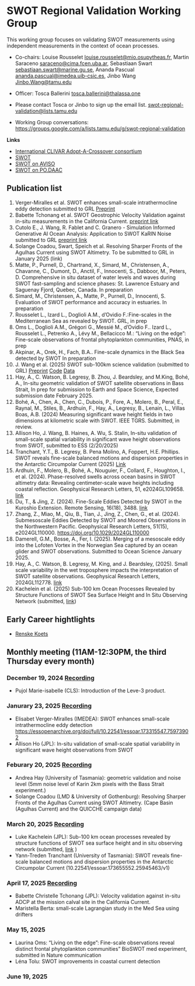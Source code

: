 # SWOT Regional Validation Working Group

This working group focuses on validating SWOT measurements using independent measurements in the context of ocean processes. 

* Co-chairs: Louise Rousselet <louise.rousselet@mio.osupytheas.fr>, Martin Saraceno <saraceno@cima.fcen.uba.ar>, Sebastiaan Swart <sebastiaan.swart@marine.gu.se>, Ananda Pascual <ananda.pascual@imedea.uib-csic.es>, Jinbo Wang <Jinbo.Wang@tamu.edu> 
* Officer: Tosca Ballerini <tosca.ballerini@thalassa.one>

* Please contact Tosca or Jinbo to sign up the email list. <swot-regional-validation@lists.tamu.edu>
* Working Group conversations: https://groups.google.com/a/lists.tamu.edu/g/swot-regional-validation

**Links** 
* [International CLIVAR Adopt-A-Crossover consortium](https://www.swot-adac.org)
* [SWOT](swot.jpl.nasa.gov)
* [SWOT on AVISO](https://www.aviso.altimetry.fr/en/missions/current-missions/swot.html)
* [SWOT on PO.DAAC](https://podaac.jpl.nasa.gov/SWOT)

## Publication list

1. Verger-Miralles et al. SWOT enhances small-scale intrathermocline eddy detection submitted to GRL [Preprint](https://essopenarchive.org/doi/full/10.22541/essoar.173315547.75973902/v1)
2. Babette Tchonang et al. SWOT Geostrophic Velocity Validation against in-situ measurements in the California Current. [preprint link](https://essopenarchive.org/users/916355/articles/1289173-swot-geostrophic-velocity-validation-against-in-situ-measurements-in-the-california-current)
3. Cutolo E., J. Wang, R. Fablet and C. Granero - Simulation Informed Generative AI Ocean Analysis: Application to SWOT KaRIN Noise submitted to GRL [preprint link](https://arxiv.org/html/2503.21303v1)
4. Solange Coadou, Swart, Speich et al. Resolving Sharper Fronts of the Agulhas Current using SWOT Altimetry. To be submitted to GRL in January 2025 (link)
5. Matte, P., Purnell, D., Chartrand, X., Simard, M., Christensen, A., Chavanne, C., Dumont, D., Anctil, F., Innocenti, S., Dabboor, M., Peters, D. Comprehensive in situ dataset of water levels and waves during SWOT fast-sampling and science phases: St. Lawrence Estuary and Saguenay Fjord, Quebec, Canada. In preparation
6. Simard, M., Christensen, A., Matte, P., Purnell, D., Innocenti, S. Evaluation of SWOT performance and accuracy in estuaries. In preparation
7. Rousselet L., Izard L., Doglioli A.M., d’Ovidio F.:Fine-scales in the Mediterranean Sea as revealed by SWOT. GRL, in prep
8. Oms L., Doglioli A.M., Grégori G., Messié M., d’Ovidio F.. Izard L., Rousselet L., Petrenko A., Lévy M., Bellacicco M.: “Living on the edge”: Fine-scale observations of frontal phytoplankton communities, PNAS, in prep
9. Akpinar, A., Orek, H., Fach, B.A.. Fine-scale dynamics in the Black Sea detected by SWOT In preparation
10. J. Wang et al. (2025) SWOT sub-100km science validation (submitted to GRL) [Preprint](https://doi.org/10.22541/essoar.173757588.88498030/v1) [Code](https://github.com/jinbow/swot-mission-validation-sub100km) [Data]( https://zenodo.org/records/14675995)
11. Hay, A., C. Watson, B. Legresy, B. Zhou, J. Beardsley, and M.King, Bohé, A., In-situ geometric validation of SWOT satellite observations in Bass Strait, In prep for submission to Earth and Space Science, Expected submission date February 2025.
12. Bohé, A., Chen, A., Chen, C., Dubois, P., Fore, A., Molero, B., Peral, E., Raynal, M., Stiles, B., Ardhuin, F., Hay, A., Legresy, B., Lenain, L., Villas Boas, A.B. (2024) Measuring significant wave height fields in two dimensions at kilometric scale with SWOT. IEEE TGRS. Submitted, in review.
13. Allison Ho, J. Wang, B. Haines, A. Wu, S. Stalin, In-situ validation of small-scale spatial variability in significant wave height observations from SWOT, submitted to ESS (2/20/2025)
14. Tranchant, Y.T., B. Legresy, B. Pena Molino, A, Foppert, H.E. Phillips. SWOT reveals fine-scale balanced motions and dispersion properties in the Antarctic Circumpolar Current (2025) [Link](https://doi.org/10.22541/essoar.173655552.25945463/v1)
15. Ardhuin, F., Molero, B., Bohé, A., Nouguier, F., Collard, F., Houghton, I., et al. (2024). Phase-resolved swells across ocean basins in SWOT altimetry data: Revealing centimeter-scale wave heights including coastal reflection. Geophysical Research Letters, 51, e2024GL109658. [link](https://doi.org/10.1029/2024GL109658)
16. Du, T., & Jing, Z. (2024). Fine-Scale Eddies Detected by SWOT in the Kuroshio Extension. Remote Sensing, 16(18), 3488. [link](https://doi.org/10.3390/rs16183488)
17. Zhang, Z., Miao, M., Qiu, B., Tian, J., Jing, Z., Chen, G., et al. (2024). Submesoscale Eddies Detected by SWOT and Moored Observations in the Northwestern Pacific. Geophysical Research Letters, 51(15), e2024GL110000. https://doi.org/10.1029/2024GL110000
18. Damerell, G.M., Bosse, A., Fer, I. (2025). Merging of a mesoscale eddy into the Lofoten Vortex in the Norwegian Sea captured by an ocean glider and SWOT observations. Submitted to Ocean Science January 2025.
19. Hay, A., C. Watson, B. Legresy, M. King, and J. Beardsley, (2025). Small scale variability in the wet troposphere impacts the interpretation of SWOT satellite observations. Geophysical Research Letters, 2024GL112778. [link](https://agupubs.onlinelibrary.wiley.com/doi/10.1029/2024GL112778?af=R)
20. Kachelein et al. (2025) Sub-100 km Ocean Processes Revealed by Structure Functions of SWOT Sea Surface Height and In Situ Observing Network (submitted, [link](https://essopenarchive.org/users/903693/articles/1278614-sub-100-km-ocean-processes-revealed-by-structure-functions-of-swot-sea-surface-height-and-in-situ-observing-network)) 

## Early Career hightlights

* [Renske Koets](https://www.swot-adac.org/news/the-new-wave-of-oceanographers-renske-koets/)

## Monthly meeting (11AM-12:30PM, the third Thursday every month)

### December 19, 2024 [Recording](https://tamucs-my.sharepoint.com/:v:/g/personal/jinbo_wang_tamu_edu/EU3EyxhTQIJBrYwiG_ttHusBj-xzb4oQyFgzi_VeDn7QBQ)

* Pujol Marie-isabelle (CLS): Introduction of the Leve-3 product.

### Janurary 23, 2025 [Recording](https://tamucs-my.sharepoint.com/:v:/g/personal/jinbo_wang_tamu_edu/ESAYtFUju2hPldqZqrIIkNwBJt4tVK90LzZ_ukFiFWO87Q)

* Elisabet Verger-Miralles (IMEDEA): SWOT enhances small-scale intrathermocline eddy detection https://essopenarchive.org/doi/full/10.22541/essoar.173315547.75973902
* Allison Ho (JPL): In-situ validation of small-scale spatial variability in significant wave height observations from SWOT

### Feburary 20, 2025 [Recording](https://tamucs-my.sharepoint.com/:v:/g/personal/jinbo_wang_tamu_edu/EdHPnh8dRBxMp-Nll7mjCu4BMYc4C3CHg-IoKuIqEuitkA)

* Andrea Hay (University of Tasmania): geometric validation and noise level (5mm noise level of Karin 2km pixels with the Bass Strait experiment.)
* Solange Coadou (LMD & University of Gothenburg): Resolving Sharper Fronts of the Agulhas Current using SWOT Altimetry. (Cape Basin (Agulhas Current) and the QUICCHE campaign data)

### March 20, 2025 [Recording](https://tamucs-my.sharepoint.com/:v:/g/personal/jinbo_wang_tamu_edu/EQ-nZ0QxToNLktwZAF4A24MBkmu8GLUPNeRvGFnkBCMBTw?e=RfKSgr)

* Luke Kachelein (JPL): Sub-100 km ocean processes revealed by structure functions of SWOT sea surface height and in situ observing network (submitted, [link](https://essopenarchive.org/users/903693/articles/1278614-sub-100-km-ocean-processes-revealed-by-structure-functions-of-swot-sea-surface-height-and-in-situ-observing-network) )
* Yann-Treden Tranchant (University of Tasmania): SWOT reveals fine-scale balanced motions and dispersion properties in the Antarctic Circumpolar Current (10.22541/essoar.173655552.25945463/v1)

### April 17, 2025 [Recording](https://tamucs-my.sharepoint.com/:v:/g/personal/jinbo_wang_tamu_edu/EcDyD6LgFjhHv5-_fSmU_yQBGGghmzzFIDN1_IxYIjxv_w?e=Jhyhyf)

* Babette Christelle Tchonang (JPL): Velocity validation against in-situ ADCP at the mission calval site in the California Current. 
* Maristella Berta: small-scale Lagrangian study in the Med Sea using drifters

### May 15, 2025

* Laurina Oms: “Living on the edge”: Fine-scale observations reveal distinct frontal phytoplankton communities”  BioSWOT med experiment, submitted in Nature communication
* Léna Tolu: SWOT improvements in coastal current detection
  
### June 19, 2025

